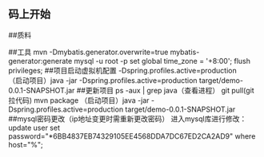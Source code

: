 ## 码上开始

##质料

##工具
mvn -Dmybatis.generator.overwrite=true mybatis-generator:generate
mysql -u root -p
set global time_zone = '+8:00';
flush privileges;
##项目启动虚拟机配置
-Dspring.profiles.active=production          
（启动项目）java -jar -Dspring.profiles.active=production target/demo-0.0.1-SNAPSHOT.jar
##更新项目
ps -aux | grep java（查看进程）
git pull(git拉代码)
mvn package
（启动项目）java -jar -Dspring.profiles.active=production target/demo-0.0.1-SNAPSHOT.jar
##mysql密码更改（ip地址变更时需重新更改密码）
进入mysql库进行修改：
update user set password="*6BB4837EB74329105EE4568DDA7DC67ED2CA2AD9" where host="%";
